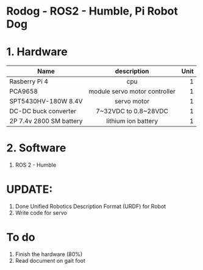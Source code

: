 # Rodog - ROS2 - Humble, Pi Robot Dog

# 1. Hardware

| Name        | description           | Unit  |
| ------------- |:-------------:| -----:|
| Rasberry Pi 4 | cpu | 1 |
| PCA9658       | module	servo motor controller | 1 |
| SPT5430HV-180W 8.4V      | servo motor      |  1 |
| DC-DC buck converter |  7~32VDC to  0.8~28VDC  |    1 |
| 2P 7.4v 2800 SM battery | lithium ion battery | 1 |

# 2. Software
1. ROS 2 - Humble

# UPDATE:
1. Done Unified Robotics Description Format (URDF) for Robot
2. Write code for servo

# To do
1. Finish the hardware (80%)
2. Read document on gait foot
